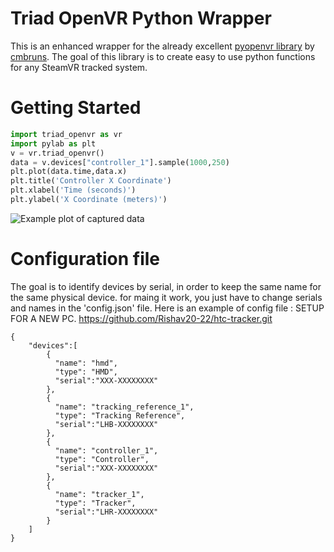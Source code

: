 # Triad OpenVR Python Wrapper

This is an enhanced wrapper for the already excellent [pyopenvr library](https://github.com/cmbruns/pyopenvr) by [cmbruns](https://github.com/cmbruns).  The goal of this library is to create easy to use python functions for any SteamVR tracked system.

# Getting Started

```python
import triad_openvr as vr
import pylab as plt
v = vr.triad_openvr()
data = v.devices["controller_1"].sample(1000,250)
plt.plot(data.time,data.x)
plt.title('Controller X Coordinate')
plt.xlabel('Time (seconds)')
plt.ylabel('X Coordinate (meters)')
```

![Example plot of captured data](images/simple_xcoord_plot.png "Example Plot")

# Configuration file

The goal is to identify devices by serial, in order to keep the same name for the same physical device. for maing it work, you just have to change serials and names in the 'config.json' file. Here is an example of config file :
SETUP FOR A NEW PC.
https://github.com/Rishav20-22/htc-tracker.git


```
{
    "devices":[
        {
          "name": "hmd",
          "type": "HMD",
          "serial":"XXX-XXXXXXXX"
        },
        {
          "name": "tracking_reference_1",
          "type": "Tracking Reference",
          "serial":"LHB-XXXXXXXX"
        },
        {
          "name": "controller_1",
          "type": "Controller",
          "serial":"XXX-XXXXXXXX"
        },
        {
          "name": "tracker_1",
          "type": "Tracker",
          "serial":"LHR-XXXXXXXX"
        }
    ]
}
```
